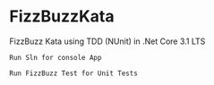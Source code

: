 # FizzBuzzKata

FizzBuzz Kata using TDD (NUnit) in .Net Core 3.1 LTS

	Run Sln for console App 

	Run FizzBuzz Test for Unit Tests
